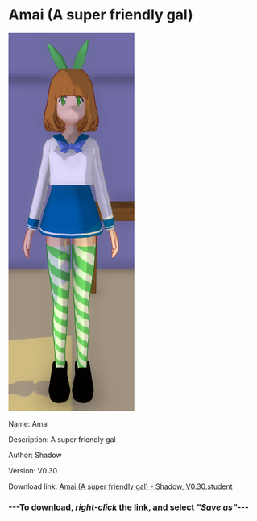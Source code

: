 # Amai (A super friendly gal)

<img src = "https://raw.githubusercontent.com/Arbiter1223/Daigaku-Gurashi-Custom-Students/master/Students/Files/Amai%20(A%20super%20friendly%20gal).png">

Name: Amai

Description: A super friendly gal

Author: Shadow

Version: V0.30

Download link: <a href="https://raw.githubusercontent.com/Arbiter1223/Daigaku-Gurashi-Custom-Students/master/Students/Files/Amai%20(A%20super%20friendly%20gal)%20-%20Shadow%2C%20V0.30.student">Amai (A super friendly gal) - Shadow, V0.30.student</a>

### ---**To download, _right-click_ the link, and select _"Save as"_**---
